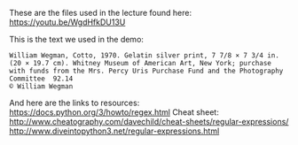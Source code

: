 These are the files used in the lecture  found here: https://youtu.be/WgdHfkDU13U

This is the text we used in the demo:

```
William Wegman, Cotto, 1970. Gelatin silver print, 7 7/8 × 7 3/4 in. (20 × 19.7 cm). Whitney Museum of American Art, New York; purchase with funds from the Mrs. Percy Uris Purchase Fund and the Photography Committee  92.14
© William Wegman
```

And here are the links to resources:
https://docs.python.org/3/howto/regex.html
Cheat sheet: http://www.cheatography.com/davechild/cheat-sheets/regular-expressions/
http://www.diveintopython3.net/regular-expressions.html

